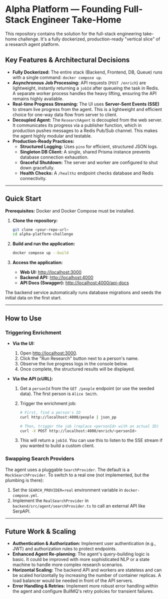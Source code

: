# Alpha Platform — Founding Full-Stack Engineer Take-Home

This repository contains the solution for the full-stack engineering take-home challenge. It's a fully dockerized, production-ready "vertical slice" of a research agent platform.

## Key Features & Architectural Decisions

- **Fully Dockerized:** The entire stack (Backend, Frontend, DB, Queue) runs with a single command: `docker compose up`.
- **Asynchronous Job Processing:** API requests (`POST /enrich`) are lightweight, instantly returning a `jobId` after queueing the task in Redis. A separate worker process handles the heavy lifting, ensuring the API remains highly available.
- **Real-time Progress Streaming:** The UI uses **Server-Sent Events (SSE)** to stream live progress from the agent. This is a lightweight and efficient choice for one-way data flow from server to client.
- **Decoupled Agent:** The `ResearchAgent` is decoupled from the web server. It communicates its progress via a publisher function, which in production pushes messages to a Redis Pub/Sub channel. This makes the agent highly modular and testable.
- **Production-Ready Practices:**
  - **Structured Logging:** Uses `pino` for efficient, structured JSON logs.
  - **Singleton DB Client:** A single, shared Prisma instance prevents database connection exhaustion.
  - **Graceful Shutdown:** The server and worker are configured to shut down gracefully.
  - **Health Checks:** A `/healthz` endpoint checks database and Redis connectivity.

---

## Quick Start

**Prerequisites:** Docker and Docker Compose must be installed.

1.  **Clone the repository:**

    ```bash
    git clone <your-repo-url>
    cd alpha-platform-challenge
    ```

2.  **Build and run the application:**

    ```bash
    docker compose up --build
    ```

3.  **Access the application:**
    - **Web UI:** [http://localhost:3000](http://localhost:3000)
    - **Backend API:** [http://localhost:4000](http://localhost:4000)
    - **API Docs (Swagger):** [http://localhost:4000/api-docs](http://localhost:4000/api-docs)

The backend service automatically runs database migrations and seeds the initial data on the first start.

---

## How to Use

### Triggering Enrichment

- **Via the UI:**

  1.  Open [http://localhost:3000](http://localhost:3000).
  2.  Click the "Run Research" button next to a person's name.
  3.  Observe the live progress logs in the console below.
  4.  Once complete, the structured results will be displayed.

- **Via the API (cURL):**

  1.  Get a `personId` from the `GET /people` endpoint (or use the seeded data). The first person is `Alice Smith`.
  2.  Trigger the enrichment job:

      ```bash
      # First, find a person's ID
      curl http://localhost:4000/people | json_pp

      # Then, trigger the job (replace <personId> with an actual ID)
      curl -X POST http://localhost:4000/enrich/<personId>
      ```

  3.  This will return a `jobId`. You can use this to listen to the SSE stream if you wanted to build a custom client.

### Swapping Search Providers

The agent uses a pluggable `SearchProvider`. The default is a `MockSearchProvider`. To switch to a real one (not implemented, but the plumbing is there):

1.  Set the `SEARCH_PROVIDER=real` environment variable in `docker-compose.yml`.
2.  Implement the `RealSearchProvider` in `backend/src/agent/searchProvider.ts` to call an external API like SerpAPI.

---

## Future Work & Scaling

- **Authentication & Authorization:** Implement user authentication (e.g., JWT) and authorization rules to protect endpoints.
- **Enhanced Agent Re-planning:** The agent's query-building logic is basic. It could be improved with more sophisticated NLP or a state machine to handle more complex research scenarios.
- **Horizontal Scaling:** The backend API and workers are stateless and can be scaled horizontally by increasing the number of container replicas. A load balancer would be needed in front of the API servers.
- **Error Handling & Retries:** Implement more robust error handling within the agent and configure BullMQ's retry policies for transient failures.

